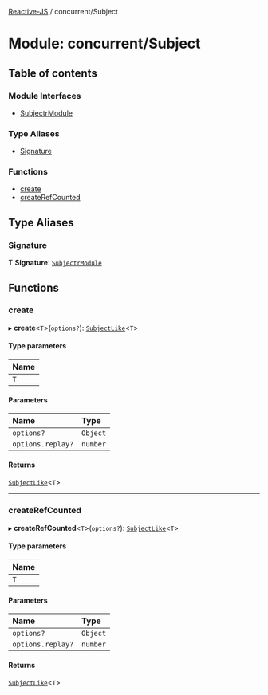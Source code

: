 [Reactive-JS](../README.md) / concurrent/Subject

# Module: concurrent/Subject

## Table of contents

### Module Interfaces

- [SubjectrModule](../interfaces/concurrent_Subject.SubjectrModule.md)

### Type Aliases

- [Signature](concurrent_Subject.md#signature)

### Functions

- [create](concurrent_Subject.md#create)
- [createRefCounted](concurrent_Subject.md#createrefcounted)

## Type Aliases

### Signature

Ƭ **Signature**: [`SubjectrModule`](../interfaces/concurrent_Subject.SubjectrModule.md)

## Functions

### create

▸ **create**<`T`\>(`options?`): [`SubjectLike`](../interfaces/concurrent.SubjectLike.md)<`T`\>

#### Type parameters

| Name |
| :------ |
| `T` |

#### Parameters

| Name | Type |
| :------ | :------ |
| `options?` | `Object` |
| `options.replay?` | `number` |

#### Returns

[`SubjectLike`](../interfaces/concurrent.SubjectLike.md)<`T`\>

___

### createRefCounted

▸ **createRefCounted**<`T`\>(`options?`): [`SubjectLike`](../interfaces/concurrent.SubjectLike.md)<`T`\>

#### Type parameters

| Name |
| :------ |
| `T` |

#### Parameters

| Name | Type |
| :------ | :------ |
| `options?` | `Object` |
| `options.replay?` | `number` |

#### Returns

[`SubjectLike`](../interfaces/concurrent.SubjectLike.md)<`T`\>
